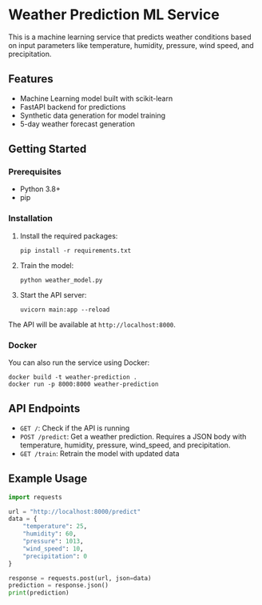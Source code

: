 
# Weather Prediction ML Service

This is a machine learning service that predicts weather conditions based on input parameters like temperature, humidity, pressure, wind speed, and precipitation.

## Features

- Machine Learning model built with scikit-learn
- FastAPI backend for predictions
- Synthetic data generation for model training
- 5-day weather forecast generation

## Getting Started

### Prerequisites

- Python 3.8+
- pip

### Installation

1. Install the required packages:
   ```
   pip install -r requirements.txt
   ```

2. Train the model:
   ```
   python weather_model.py
   ```

3. Start the API server:
   ```
   uvicorn main:app --reload
   ```

The API will be available at `http://localhost:8000`.

### Docker

You can also run the service using Docker:

```
docker build -t weather-prediction .
docker run -p 8000:8000 weather-prediction
```

## API Endpoints

- `GET /`: Check if the API is running
- `POST /predict`: Get a weather prediction. Requires a JSON body with temperature, humidity, pressure, wind_speed, and precipitation.
- `GET /train`: Retrain the model with updated data

## Example Usage

```python
import requests

url = "http://localhost:8000/predict"
data = {
    "temperature": 25,
    "humidity": 60,
    "pressure": 1013,
    "wind_speed": 10,
    "precipitation": 0
}

response = requests.post(url, json=data)
prediction = response.json()
print(prediction)
```

